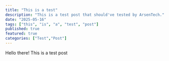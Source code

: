 ```yaml
---
title: "This is a test"
description: "This is a test post that should've tested by ArsenTech."
date: "2025-05-16"
tags: ["this", "is", "a", "test", "post"]
published: true
featured: true
categories: ["Test","Post"]
---
```

Hello there! This is a test post